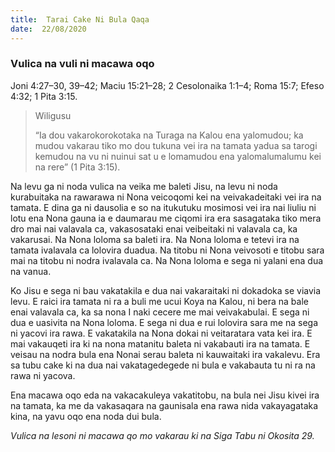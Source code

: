 ```yaml
---
title:  Tarai Cake Ni Bula Qaqa
date:  22/08/2020
---
```


### Vulica na vuli ni macawa oqo
Joni 4:27–30, 39–42; Maciu 15:21–28; 2 Cesolonaika 1:1–4; Roma 15:7; Efeso 4:32; 1 Pita 3:15.

> <p>Wiligusu</p>
> “Ia dou vakarokorokotaka na Turaga na Kalou ena yalomudou; ka mudou vakarau tiko mo dou tukuna vei ira na tamata yadua sa tarogi kemudou na vu ni nuinui sat u e lomamudou ena yalomalumalumu kei na rere” (1 Pita 3:15).

Na levu ga ni noda vulica na veika me baleti Jisu, na levu ni noda kurabuitaka na rawarawa ni Nona veicoqomi kei na veivakadeitaki vei ira na tamata. E dina ga ni dausolia e so na itukutuku mosimosi vei ira nai liuliu ni lotu ena Nona gauna ia e daumarau me ciqomi ira era sasagataka tiko mera dro mai nai valavala ca, vakasosataki enai veibeitaki ni valavala ca, ka vakarusai. Na Nona loloma sa baleti ira. Na Nona loloma e tetevi ira na tamata ivalavala ca lolovira duadua. Na titobu ni Nona veivosoti e titobu sara mai na titobu ni nodra ivalavala ca. Na Nona loloma e sega ni yalani ena dua na vanua.

Ko Jisu e sega ni bau vakatakila e dua nai vakaraitaki ni dokadoka se viavia levu. E raici ira tamata ni ra a buli me ucui Koya na Kalou, ni bera na bale enai valavala ca, ka sa nona I naki cecere me mai veivakabulai. E sega ni dua e uasivita na Nona loloma. E sega ni dua e rui lolovira sara me na sega ni yacovi ira rawa. E vakatakila na Nona dokai ni veitaratara vata kei ira. E mai vakauqeti ira ki na nona matanitu baleta ni vakabauti ira na tamata. E veisau na nodra bula ena Nonai serau baleta ni kauwaitaki ira vakalevu. Era sa tubu cake ki na dua nai vakatagedegede ni bula e vakabauta tu ni ra na rawa ni yacova.

Ena macawa oqo eda na vakacakuleya vakatitobu, na bula nei Jisu kivei ira na tamata, ka me da vakasaqara na gaunisala ena rawa nida vakayagataka kina, na yavu oqo ena noda dui bula.

_Vulica na lesoni ni macawa qo mo vakarau ki na Siga Tabu ni Okosita 29._